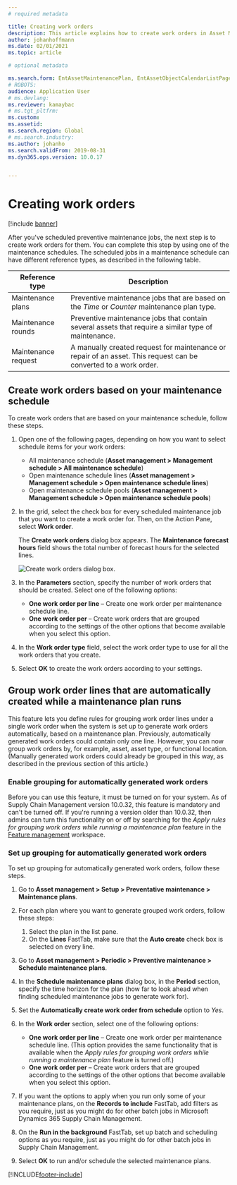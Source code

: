 ```yaml
---
# required metadata

title: Creating work orders
description: This article explains how to create work orders in Asset Management.
author: johanhoffmann
ms.date: 02/01/2021
ms.topic: article

# optional metadata

ms.search.form: EntAssetMaintenancePlan, EntAssetObjectCalendarListPage, EntAssetObjectCalendarListPagePoolsOpen
# ROBOTS: 
audience: Application User
# ms.devlang: 
ms.reviewer: kamaybac
# ms.tgt_pltfrm: 
ms.custom: 
ms.assetid: 
ms.search.region: Global
# ms.search.industry: 
ms.author: johanho
ms.search.validFrom: 2019-08-31
ms.dyn365.ops.version: 10.0.17


---
```


# Creating work orders

[!include [banner](../../includes/banner.md)]

After you've scheduled preventive maintenance jobs, the next step is to create work orders for them. You can complete this step by using one of the maintenance schedules. The scheduled jobs in a maintenance schedule can have different reference types, as described in the following table.

| Reference type | Description |
|---|---|
| Maintenance plans | Preventive maintenance jobs that are based on the *Time* or *Counter* maintenance plan type. |
| Maintenance rounds | Preventive maintenance jobs that contain several assets that require a similar type of maintenance. |
| Maintenance request | A manually created request for maintenance or repair of an asset. This request can be converted to a work order. |

## Create work orders based on your maintenance schedule

To create work orders that are based on your maintenance schedule, follow these steps.

1. Open one of the following pages, depending on how you want to select schedule items for your work orders:

    - All maintenance schedule (**Asset management \> Management schedule \> All maintenance schedule**)
    - Open maintenance schedule lines (**Asset management \> Management schedule \> Open maintenance schedule lines**)
    - Open maintenance schedule pools (**Asset management \> Management schedule \> Open maintenance schedule pools**)

1. In the grid, select the check box for every scheduled maintenance job that you want to create a work order for. Then, on the Action Pane, select **Work order**.

    The **Create work orders** dialog box appears. The **Maintenance forecast hours** field shows the total number of forecast hours for the selected lines.

    ![Create work orders dialog box.](media/18-preventive-maintenance.png)

1. In the **Parameters** section, specify the number of work orders that should be created. Select one of the following options:

    - **One work order per line** – Create one work order per maintenance schedule line.
    - **One work order per** – Create work orders that are grouped according to the settings of the other options that become available when you select this option.

1. In the **Work order type** field, select the work order type to use for all the work orders that you create.
1. Select **OK** to create the work orders according to your settings.

## Group work order lines that are automatically created while a maintenance plan runs

This feature lets you define rules for grouping work order lines under a single work order when the system is set up to generate work orders automatically, based on a maintenance plan. Previously, automatically generated work orders could contain only one line. However, you can now group work orders by, for example, asset, asset type, or functional location. (Manually generated work orders could already be grouped in this way, as described in the previous section of this article.)

### Enable grouping for automatically generated work orders

Before you can use this feature, it must be turned on for your system. As of Supply Chain Management version 10.0.32, this feature is mandatory and can't be turned off. If you're running a version older than 10.0.32, then admins can turn this functionality on or off by searching for the *Apply rules for grouping work orders while running a maintenance plan* feature in the [Feature management](../../../fin-ops-core/fin-ops/get-started/feature-management/feature-management-overview.md) workspace.

### Set up grouping for automatically generated work orders

To set up grouping for automatically generated work orders, follow these steps.

1. Go to **Asset management \> Setup \> Preventative maintenance \> Maintenance plans**.
1. For each plan where you want to generate grouped work orders, follow these steps:

    1. Select the plan in the list pane.
    1. On the **Lines** FastTab, make sure that the **Auto create** check box is selected on every line.

1. Go to **Asset management \> Periodic \> Preventive maintenance \> Schedule maintenance plans**.
1. In the **Schedule maintenance plans** dialog box, in the **Period** section, specify the time horizon for the plan (how far to look ahead when finding scheduled maintenance jobs to generate work for).
1. Set the **Automatically create work order from schedule** option to *Yes*.
1. In the **Work order** section, select one of the following options:

    - **One work order per line** – Create one work order per maintenance schedule line. (This option provides the same functionality that is available when the *Apply rules for grouping work orders while running a maintenance plan* feature is turned off.)
    - **One work order per** – Create work orders that are grouped according to the settings of the other options that become available when you select this option.

1. If you want the options to apply when you run only some of your maintenance plans, on the **Records to include** FastTab, add filters as you require, just as you might do for other batch jobs in Microsoft Dynamics 365 Supply Chain Management.
1. On the **Run in the background** FastTab, set up batch and scheduling options as you require, just as you might do for other batch jobs in Supply Chain Management.
1. Select **OK** to run and/or schedule the selected maintenance plans.


[!INCLUDE[footer-include](../../../includes/footer-banner.md)]